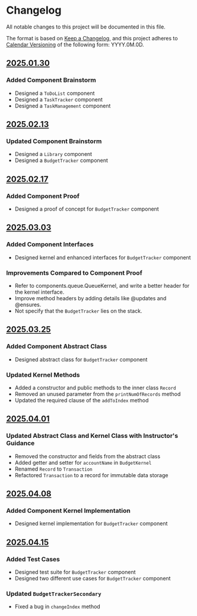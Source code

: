 # Changelog

All notable changes to this project will be documented in this file.

The format is based on [Keep a Changelog](https://keepachangelog.com/en/1.1.0/),
and this project adheres to [Calendar Versioning](https://calver.org/) of
the following form: YYYY.0M.0D.

## [2025.01.30](https://github.com/C-Zong/portfolio-2231/releases/tag/v2025.01.30)

### Added Component Brainstorm

- Designed a `ToDoList` component
- Designed a `TaskTracker` component
- Designed a `TaskManagement` component

## [2025.02.13](https://github.com/C-Zong/portfolio-2231/releases/tag/v2025.02.13)

### Updated Component Brainstorm

- Designed a `Library` component
- Designed a `BudgetTracker` component

## [2025.02.17](https://github.com/C-Zong/portfolio-2231/releases/tag/v2025.02.17)

### Added Component Proof

- Designed a proof of concept for `BudgetTracker` component

## [2025.03.03](https://github.com/C-Zong/portfolio-2231/releases/tag/v2025.03.03)

### Added Component Interfaces

- Designed kernel and enhanced interfaces for `BudgetTracker` component

### Improvements Compared to Component Proof

- Refer to components.queue.QueueKernel, and write a better header for the kernel interface.
- Improve method headers by adding details like @updates and @ensures.
- Not specify that the `BudgetTracker` lies on the stack.

## [2025.03.25](https://github.com/C-Zong/portfolio-2231/releases/tag/v2025.03.25)

### Added Component Abstract Class

- Designed abstract class for `BudgetTracker` component

### Updated Kernel Methods

- Added a constructor and public methods to the inner class `Record`
- Removed an unused parameter from the `printNumOfRecords` method
- Updated the required clause of the `addToIndex` method

## [2025.04.01](https://github.com/C-Zong/portfolio-2231/releases/tag/v2025.04.01)

### Updated Abstract Class and Kernel Class with Instructor's Guidance

- Removed the constructor and fields from the abstract class
- Added getter and setter for `accountName` in `BudgetKernel`
- Renamed `Record` to `Transaction`
- Refactored `Transaction` to a record for immutable data storage

## [2025.04.08](https://github.com/C-Zong/portfolio-2231/releases/tag/v2025.04.08)

### Added Component Kernel Implementation

- Designed kernel implementation for `BudgetTracker` component

## [2025.04.15]()

### Added Test Cases

- Designed test suite for `BudgetTracker` component
- Designed two different use cases for `BudgetTracker` component

### Updated `BudgetTrackerSecondary`

- Fixed a bug in `changeIndex` method
